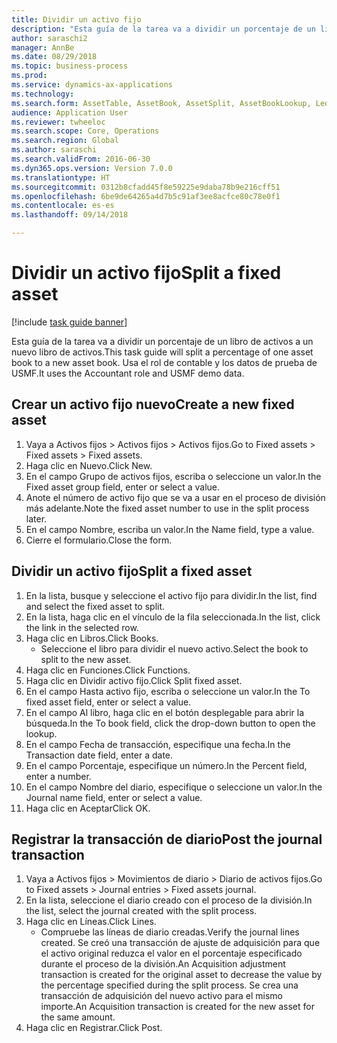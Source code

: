 ```yaml
--- 
title: Dividir un activo fijo
description: "Esta guía de la tarea va a dividir un porcentaje de un libro de activos a un nuevo libro de activos."
author: saraschi2
manager: AnnBe
ms.date: 08/29/2018
ms.topic: business-process
ms.prod: 
ms.service: dynamics-ax-applications
ms.technology: 
ms.search.form: AssetTable, AssetBook, AssetSplit, AssetBookLookup, LedgerJournalTable, LedgerJournalTransAsset
audience: Application User
ms.reviewer: twheeloc
ms.search.scope: Core, Operations
ms.search.region: Global
ms.author: saraschi
ms.search.validFrom: 2016-06-30
ms.dyn365.ops.version: Version 7.0.0
ms.translationtype: HT
ms.sourcegitcommit: 0312b8cfadd45f8e59225e9daba78b9e216cff51
ms.openlocfilehash: 6be9de64265a4d7b5c91af3ee8acfce80c78e0f1
ms.contentlocale: es-es
ms.lasthandoff: 09/14/2018

---
```

# <a name="split-a-fixed-asset"></a><span data-ttu-id="6feb8-103">Dividir un activo fijo</span><span class="sxs-lookup"><span data-stu-id="6feb8-103">Split a fixed asset</span></span>

[!include [task guide banner](../../includes/task-guide-banner.md)]

<span data-ttu-id="6feb8-104">Esta guía de la tarea va a dividir un porcentaje de un libro de activos a un nuevo libro de activos.</span><span class="sxs-lookup"><span data-stu-id="6feb8-104">This task guide will split a percentage of one asset book to a new asset book.</span></span>  <span data-ttu-id="6feb8-105">Usa el rol de contable y los datos de prueba de USMF.</span><span class="sxs-lookup"><span data-stu-id="6feb8-105">It uses the Accountant role and USMF demo data.</span></span>


## <a name="create-a-new-fixed-asset"></a><span data-ttu-id="6feb8-106">Crear un activo fijo nuevo</span><span class="sxs-lookup"><span data-stu-id="6feb8-106">Create a new fixed asset</span></span>
1. <span data-ttu-id="6feb8-107">Vaya a Activos fijos > Activos fijos > Activos fijos.</span><span class="sxs-lookup"><span data-stu-id="6feb8-107">Go to Fixed assets > Fixed assets > Fixed assets.</span></span>
2. <span data-ttu-id="6feb8-108">Haga clic en Nuevo.</span><span class="sxs-lookup"><span data-stu-id="6feb8-108">Click New.</span></span>
3. <span data-ttu-id="6feb8-109">En el campo Grupo de activos fijos, escriba o seleccione un valor.</span><span class="sxs-lookup"><span data-stu-id="6feb8-109">In the Fixed asset group field, enter or select a value.</span></span>
4. <span data-ttu-id="6feb8-110">Anote el número de activo fijo que se va a usar en el proceso de división más adelante.</span><span class="sxs-lookup"><span data-stu-id="6feb8-110">Note the fixed asset number to use in the split process later.</span></span>
5. <span data-ttu-id="6feb8-111">En el campo Nombre, escriba un valor.</span><span class="sxs-lookup"><span data-stu-id="6feb8-111">In the Name field, type a value.</span></span>
6. <span data-ttu-id="6feb8-112">Cierre el formulario.</span><span class="sxs-lookup"><span data-stu-id="6feb8-112">Close the form.</span></span>

## <a name="split-a-fixed-asset"></a><span data-ttu-id="6feb8-113">Dividir un activo fijo</span><span class="sxs-lookup"><span data-stu-id="6feb8-113">Split a fixed asset</span></span>
1. <span data-ttu-id="6feb8-114">En la lista, busque y seleccione el activo fijo para dividir.</span><span class="sxs-lookup"><span data-stu-id="6feb8-114">In the list, find and select the fixed asset to split.</span></span>
2. <span data-ttu-id="6feb8-115">En la lista, haga clic en el vínculo de la fila seleccionada.</span><span class="sxs-lookup"><span data-stu-id="6feb8-115">In the list, click the link in the selected row.</span></span>
3. <span data-ttu-id="6feb8-116">Haga clic en Libros.</span><span class="sxs-lookup"><span data-stu-id="6feb8-116">Click Books.</span></span>
    * <span data-ttu-id="6feb8-117">Seleccione el libro para dividir el nuevo activo.</span><span class="sxs-lookup"><span data-stu-id="6feb8-117">Select the book to split to the new asset.</span></span>  
4. <span data-ttu-id="6feb8-118">Haga clic en Funciones.</span><span class="sxs-lookup"><span data-stu-id="6feb8-118">Click Functions.</span></span>
5. <span data-ttu-id="6feb8-119">Haga clic en Dividir activo fijo.</span><span class="sxs-lookup"><span data-stu-id="6feb8-119">Click Split fixed asset.</span></span>
6. <span data-ttu-id="6feb8-120">En el campo Hasta activo fijo, escriba o seleccione un valor.</span><span class="sxs-lookup"><span data-stu-id="6feb8-120">In the To fixed asset field, enter or select a value.</span></span>
7. <span data-ttu-id="6feb8-121">En el campo Al libro, haga clic en el botón desplegable para abrir la búsqueda.</span><span class="sxs-lookup"><span data-stu-id="6feb8-121">In the To book field, click the drop-down button to open the lookup.</span></span>
8. <span data-ttu-id="6feb8-122">En el campo Fecha de transacción, especifique una fecha.</span><span class="sxs-lookup"><span data-stu-id="6feb8-122">In the Transaction date field, enter a date.</span></span>
9. <span data-ttu-id="6feb8-123">En el campo Porcentaje, especifique un número.</span><span class="sxs-lookup"><span data-stu-id="6feb8-123">In the Percent field, enter a number.</span></span>
10. <span data-ttu-id="6feb8-124">En el campo Nombre del diario, especifique o seleccione un valor.</span><span class="sxs-lookup"><span data-stu-id="6feb8-124">In the Journal name field, enter or select a value.</span></span>
11. <span data-ttu-id="6feb8-125">Haga clic en Aceptar</span><span class="sxs-lookup"><span data-stu-id="6feb8-125">Click OK.</span></span>

## <a name="post-the-journal-transaction"></a><span data-ttu-id="6feb8-126">Registrar la transacción de diario</span><span class="sxs-lookup"><span data-stu-id="6feb8-126">Post the journal transaction</span></span>
1. <span data-ttu-id="6feb8-127">Vaya a Activos fijos > Movimientos de diario > Diario de activos fijos.</span><span class="sxs-lookup"><span data-stu-id="6feb8-127">Go to Fixed assets > Journal entries > Fixed assets journal.</span></span>
2. <span data-ttu-id="6feb8-128">En la lista, seleccione el diario creado con el proceso de la división.</span><span class="sxs-lookup"><span data-stu-id="6feb8-128">In the list, select the journal created with the split process.</span></span>
3. <span data-ttu-id="6feb8-129">Haga clic en Líneas.</span><span class="sxs-lookup"><span data-stu-id="6feb8-129">Click Lines.</span></span>
    * <span data-ttu-id="6feb8-130">Compruebe las líneas de diario creadas.</span><span class="sxs-lookup"><span data-stu-id="6feb8-130">Verify the journal lines created.</span></span>  <span data-ttu-id="6feb8-131">Se creó una transacción de ajuste de adquisición para que el activo original reduzca el valor en el porcentaje especificado durante el proceso de la división.</span><span class="sxs-lookup"><span data-stu-id="6feb8-131">An Acquisition adjustment transaction is created for the original asset to decrease the value by the percentage specified during the split process.</span></span>  <span data-ttu-id="6feb8-132">Se crea una transacción de adquisición del nuevo activo para el mismo importe.</span><span class="sxs-lookup"><span data-stu-id="6feb8-132">An Acquisition transaction is created for the new asset for the same amount.</span></span>  
4. <span data-ttu-id="6feb8-133">Haga clic en Registrar.</span><span class="sxs-lookup"><span data-stu-id="6feb8-133">Click Post.</span></span>


